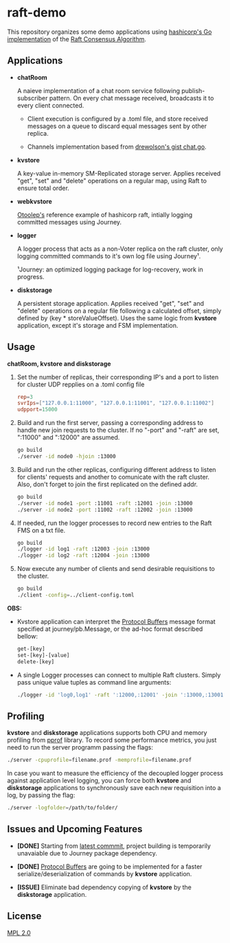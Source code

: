 # raft-demo

This repository organizes some demo applications using [hashicorp's Go implementation](https://github.com/hashicorp/raft) of the [Raft Consensus Algorithm](https://raft.github.io).

## Applications

* **chatRoom**
	
	A naieve implementation of a chat room service following publish-subscriber pattern. On every chat message received, broadcasts it to every client connected.
	
	- Client execution is configured by a .toml file, and store received messages on a queue to discard equal messages sent by other replica.

	- Channels implementation based from [drewolson's gist chat.go](https://gist.github.com/drewolson/3950226).

* **kvstore**
	
	A key-value in-memory SM-Replicated storage server. Applies received "get", "set" and "delete" operations on a regular map, using Raft to ensure total order.

* **webkvstore**
	
	[Otoolep's](https://github.com/otoolep/hraftd) reference example of hashicorp raft, intially logging committed messages using Journey.

* **logger**

	A logger process that acts as a non-Voter replica on the raft cluster, only logging committed commands to it's own log file using Journey¹.

	¹Journey: an optimized logging package for log-recovery, work in progress.

* **diskstorage**
	
	A persistent storage application. Applies received "get", "set" and "delete" operations on a regular file following a calculated offset, simply defined by (key * storeValueOffset). Uses the same logic from **kvstore** application, except it's storage and FSM implementation.

## Usage

**chatRoom, kvstore and diskstorage** 

1. Set the number of replicas, their corresponding IP's and a port to listen for cluster UDP repplies on a .toml config file

	```toml
	rep=3
	svrIps=["127.0.0.1:11000", "127.0.0.1:11001", "127.0.0.1:11002"]
	udpport=15000
	```

2. Build and run the first server, passing a corresponding address to handle new join requests to the cluster. If no "-port" and "-raft" are set, ":11000" and ":12000" are assumed.

	```bash
	go build
	./server -id node0 -hjoin :13000
	```

3. Build and run the other replicas, configuring different address to listen for clients' requests and another to comunicate with the raft cluster. Also, don't forget to join the first replicated on the defined addr.
	
	```bash
	go build
	./server -id node1 -port :11001 -raft :12001 -join :13000
	./server -id node2 -port :11002 -raft :12002 -join :13000
	```

4. If needed, run the logger processes to record new entries to the Raft FMS on a txt file.
	
	```bash
	go build
	./logger -id log1 -raft :12003 -join :13000
	./logger -id log2 -raft :12004 -join :13000
	```

5. Now execute any number of clients and send desirable requisitions to the cluster.

	```bash
	go build
	./client -config=../client-config.toml
	```

**OBS:** 

- Kvstore application can interpret the [Protocol Buffers](https://developers.google.com/protocol-buffers/) message format specified at journey/pb.Message, or the ad-hoc format described bellow:

	```bash
	get-[key]
	set-[key]-[value]
	delete-[key]
	```

- A single Logger processes can connect to multiple Raft clusters. Simply pass unique value tuples as command line arguments:

	```bash
	./logger -id 'log0,log1' -raft ':12000,:12001' -join ':13000,:13001'
	```

## Profiling

**kvstore** and **diskstorage** applications supports both CPU and memory profiling from [pprof](https://golang.org/pkg/runtime/pprof/) library. To record some performance metrics, you just need to run the server programm passing the flags:

```bash
./server -cpuprofile=filename.prof -memprofile=filename.prof
```

In case you want to measure the efficiency of the decoupled logger process against application level logging, you can force both **kvstore** and **diskstorage** applications to synchronously save each new requisition into a log, by passing the flag:

```bash
./server -logfolder=/path/to/folder/
```

## Issues and Upcoming Features

* **[DONE]** Starting from [latest commmit](https://github.com/Lz-Gustavo/raft-demo/commit/f5d60037a364a8029bed4e3e84327b62a215ec45), project building is temporarily unavaiable due to Journey package dependency.

* **[DONE]** [Protocol Buffers](https://developers.google.com/protocol-buffers/) are going to be implemented for a faster serialize/deserialization of commands by **kvstore** application.

* **[ISSUE]** Eliminate bad dependency copying of **kvstore** by the **diskstorage** application.

## License
[MPL 2.0](https://www.mozilla.org/en-US/MPL/2.0/)